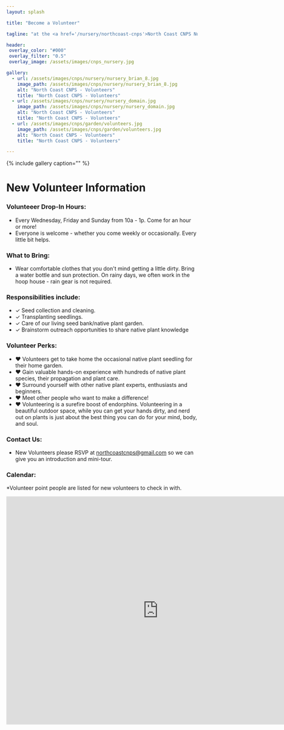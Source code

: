 ```yaml
---
layout: splash

title: "Become a Volunteer"

tagline: "at the <a href='/nursery/northcoast-cnps'>North Coast CNPS Nursery</a>" #Note: excerpt is printed twice unless tagline is specified

header:
 overlay_color: "#000"
 overlay_filter: "0.5"
 overlay_image: /assets/images/cnps_nursery.jpg

gallery:
  - url: /assets/images/cnps/nursery/nursery_brian_8.jpg
    image_path: /assets/images/cnps/nursery/nursery_brian_8.jpg
    alt: "North Coast CNPS - Volunteers"
    title: "North Coast CNPS - Volunteers"
  - url: /assets/images/cnps/nursery/nursery_domain.jpg
    image_path: /assets/images/cnps/nursery/nursery_domain.jpg
    alt: "North Coast CNPS - Volunteers"
    title: "North Coast CNPS - Volunteers"
  - url: /assets/images/cnps/garden/volunteers.jpg
    image_path: /assets/images/cnps/garden/volunteers.jpg
    alt: "North Coast CNPS - Volunteers"
    title: "North Coast CNPS - Volunteers"

---
```

{% include gallery caption="" %}
<h1>New Volunteer Information</h1>
<h3>Volunteeer Drop-In Hours:</h3>
<p>
    <ul>
        <li>
            Every Wednesday, Friday and Sunday from 10a - 1p. Come for an hour or more! 
        </li>
        <li>
            Everyone is welcome - whether you come weekly or occasionally. Every little bit helps.
        </li>
    </ul>
</p>

<h3>What to Bring:</h3>   
<p>
    <ul>
        <li>Wear comfortable clothes that you don't mind getting a little dirty. Bring a water bottle and sun protection. On rainy days, we often work in the hoop house - rain gear is not required.  
        </li>
    </ul>
</p>

<h3>Responsibilities include:</h3>
<p>
    <ul>
        <li>
            &#10003; Seed collection and cleaning.
        </li>
        <li>
            &#10003; Transplanting seedlings.
        </li>
         <li>
            &#10003; Care of our living seed bank/native plant garden.
        </li>
        <li>
            &#10003; Brainstorm outreach opportunities to share native plant knowledge 
        </li>
    </ul>
</p>

<h3>Volunteer Perks:</h3>
<p>
    <ul>
        <li>
            &hearts; Volunteers get to take home the occasional native plant seedling for their home garden.
        </li>
        <li>
            &hearts; Gain valuable hands-on experience with hundreds of native plant species, their propagation and plant care.
        </li>
        <li>
            &hearts; Surround yourself with other  native plant experts, enthusiasts and beginners.
        </li>
        <li>
            &hearts; Meet other people who want to make a difference! 
        </li>
        <li>
            &hearts; Volunteering is a surefire boost of endorphins. Volunteering in a beautiful outdoor space, while you can get your hands dirty, and nerd out on plants is just about the best thing you can do for your mind, body, and soul.
        </li>
    </ul>
</p>

<h3>Contact Us:</h3>
<p>
    <ul>
        <li>
    New Volunteers please RSVP at <a href="mailto:northcoastcnps@gmail.com">northcoastcnps@gmail.com</a> so we can give you an introduction and mini-tour. 
        </li>
    </ul>
</p>
<h3><a id="calendar">Calendar:</a></h3>

*Volunteer point people are listed for new volunteers to check in with. 
<iframe src="https://calendar.google.com/calendar/embed?height=600&wkst=1&bgcolor=%23ffffff&ctz=America%2FLos_Angeles&showTitle=0&showDate=1&showPrint=0&showTabs=1&showCalendars=0&src=bm9ydGhjb2FzdGNucHNAZ21haWwuY29t&src=dDc1ZDFjYnRpYWRlbDVyZHNmNXZmZGluYWNAZ3JvdXAuY2FsZW5kYXIuZ29vZ2xlLmNvbQ&src=cm5hZm42a2VyNXI2MnVpYXA2OXJybjF0aTBAZ3JvdXAuY2FsZW5kYXIuZ29vZ2xlLmNvbQ&src=cjdvZDcyMDZnNHRmbHZicm92Mms5aGY4Z2dAZ3JvdXAuY2FsZW5kYXIuZ29vZ2xlLmNvbQ&src=a241ZTF1aHJtOWc4aGFodXU5MzUyMWg0dm9AZ3JvdXAuY2FsZW5kYXIuZ29vZ2xlLmNvbQ&color=%23039BE5&color=%230B8043&color=%238E24AA&color=%23E4C441&color=%23AD1457" style="border-width:0" width="800" height="600" frameborder="0" scrolling="no"></iframe>
